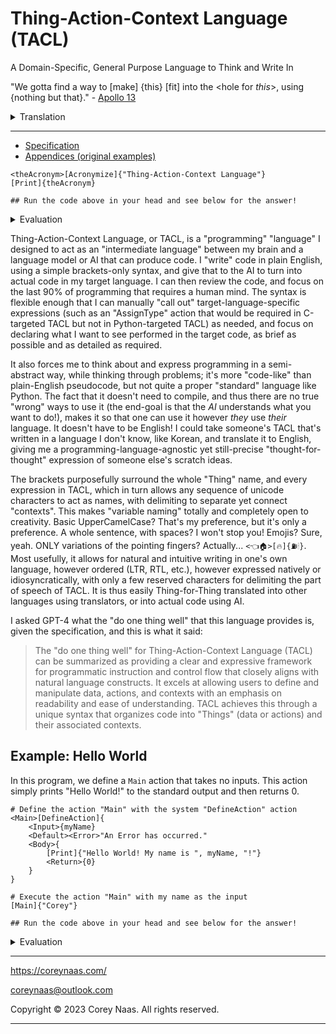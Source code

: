 # Thing-Action-Context Language (TACL)

A Domain-Specific, General Purpose Language to Think and Write In

"We gotta find a way to [make] \{this\} [fit] into the \<hole for *this*\>, using \{nothing but that\}." - [Apollo 13](https://www.youtube.com/watch?v=ry55--J4_VQ)

<details>
  <summary>Translation</summary>

<hole-for-*this*> is [Make-fit-into] with {this, nothing-but-that}

</details> 

---

- [Specification](specification.md)
- [Appendices (original examples)](appendices.md)

```
<theAcronym>[Acronymize]{"Thing-Action-Context Language"}
[Print]{theAcronym}

## Run the code above in your head and see below for the answer!
```
<details>
  <summary>Evaluation</summary>

```
# As output in the command line of your brain:
# > TACL
```

</details> 

Thing-Action-Context Language, or TACL, is a "programming" "language" I designed to act as an "intermediate language" between my brain and a language model or AI that can produce code. I "write" code in plain English, using a simple brackets-only syntax, and give that to the AI to turn into actual code in my target language. I can then review the code, and focus on the last 90% of programming that requires a human mind. The syntax is flexible enough that I can manually "call out" target-language-specific expressions (such as an "AssignType" action that would be required in C-targeted TACL but not in Python-targeted TACL) as needed, and focus on declaring what I want to see performed in the target code, as brief as possible and as detailed as required.

It also forces me to think about and express programming in a semi-abstract way, while thinking through problems; it's more "code-like" than plain-English pseudocode, but not quite a proper "standard" language like Python. The fact that it doesn't need to compile, and thus there are no true "wrong" ways to use it (the end-goal is that the *AI* understands what you want to do!), makes it so that one can use it however _they_ use _their_ language. It doesn't have to be English! I could take someone's TACL that's written in a language I don't know, like Korean, and translate it to English, giving me a programming-language-agnostic yet still-precise "thought-for-thought" expression of someone else's scratch ideas.

The brackets purposefully surround the whole "Thing" name, and every expression in TACL, which in turn allows any sequence of unicode characters to act as names, with delimiting to separate yet connect "contexts". This makes "variable naming" totally and completely open to creativity. Basic UpperCamelCase? That's my preference, but it's only a preference. A whole sentence, with spaces? I won't stop you! Emojis? Sure, yeah. ONLY variations of the pointing fingers? Actually... `<👈🏠>[🔥]{⛽🕯}`. Most usefully, it allows for natural and intuitive writing in one's own language, however ordered (LTR, RTL, etc.), however expressed natively or idiosyncratically, with only a few reserved characters for delimiting the part of speech of TACL. It is thus easily Thing-for-Thing translated into other languages using translators, or into actual code using AI.

I asked GPT-4 what the "do one thing well" that this language provides is, given the specification, and this is what it said:

> The "do one thing well" for Thing-Action-Context Language (TACL) can be summarized as providing a clear and expressive framework for programmatic instruction and control flow that closely aligns with natural language constructs. It excels at allowing users to define and manipulate data, actions, and contexts with an emphasis on readability and ease of understanding. TACL achieves this through a unique syntax that organizes code into "Things" (data or actions) and their associated contexts.

## Example: Hello World

In this program, we define a `Main` action that takes no inputs. This action simply prints "Hello World!" to the standard output and then returns 0.

```TACL
# Define the action "Main" with the system "DefineAction" action
<Main>[DefineAction]{
	<Input>{myName}
	<Default><Error>"An Error has occurred."
	<Body>{
		[Print]{"Hello World! My name is ", myName, "!"}
		<Return>{0}
	}
}

# Execute the action "Main" with my name as the input
[Main]{"Corey"}

## Run the code above in your head and see below for the answer!
```

<details>
  <summary>Evaluation</summary>

```
# As output in the command line of your brain:
# > Hello World! My Name is Corey!
```

</details> 

---

https://coreynaas.com/

coreynaas@outlook.com

Copyright © 2023 Corey Naas. All rights reserved.

---